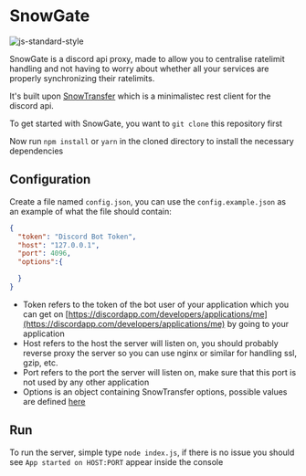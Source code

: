 # SnowGate
![js-standard-style](https://cdn.rawgit.com/standard/standard/master/badge.svg)

SnowGate is a discord api proxy, made to allow you to centralise ratelimit handling and not having to worry about whether all your services are properly synchronizing their ratelimits.

It's built upon [SnowTransfer](https://github.com/DasWolke/SnowTransfer) which is a minimalistec rest client for the discord api.

To get started with SnowGate, you want to `git clone` this repository first

Now run `npm install` or `yarn` in the cloned directory to install the necessary dependencies


## Configuration
Create a file named `config.json`, you can use the `config.example.json` as an example of what the file should contain:

```json
{
  "token": "Discord Bot Token",
  "host": "127.0.0.1",
  "port": 4096,
  "options":{

  }
}
```
- Token refers to the token of the bot user of your application which you can get on [https://discordapp.com/developers/applications/me](https://discordapp.com/developers/applications/me) by going to your application
- Host refers to the host the server will listen on, you should probably reverse proxy the server so you can use nginx or similar for handling ssl, gzip, etc.
- Port refers to the port the server will listen on, make sure that this port is not used by any other application
- Options is an object containing SnowTransfer options, possible values are defined [here](https://daswolke.github.io/SnowTransfer/?api=SnowTransfer)

## Run

To run the server, simple type `node index.js`, if there is no issue you should see `App started on HOST:PORT` appear inside the console

